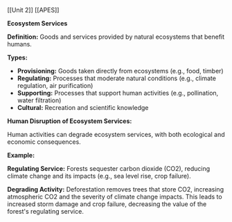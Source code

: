 [[Unit 2]]
[[APES]]


**Ecosystem Services**

**Definition:** Goods and services provided by natural ecosystems that benefit humans.

**Types:**

* **Provisioning:** Goods taken directly from ecosystems (e.g., food, timber)
* **Regulating:** Processes that moderate natural conditions (e.g., climate regulation, air purification)
* **Supporting:** Processes that support human activities (e.g., pollination, water filtration)
* **Cultural:** Recreation and scientific knowledge

**Human Disruption of Ecosystem Services:**

Human activities can degrade ecosystem services, with both ecological and economic consequences.

**Example:**

**Regulating Service:** Forests sequester carbon dioxide (CO2), reducing climate change and its impacts (e.g., sea level rise, crop failure).

**Degrading Activity:** Deforestation removes trees that store CO2, increasing atmospheric CO2 and the severity of climate change impacts. This leads to increased storm damage and crop failure, decreasing the value of the forest's regulating service.